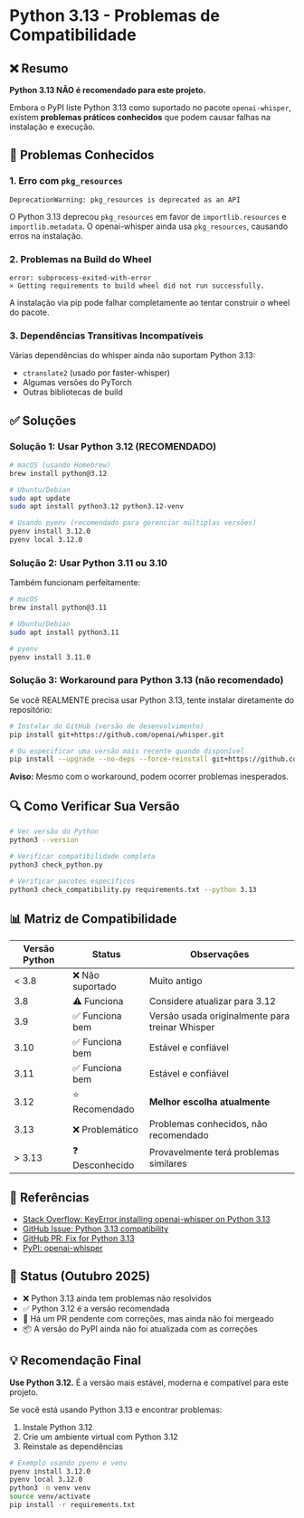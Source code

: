 # Python 3.13 - Problemas de Compatibilidade

## ❌ Resumo

**Python 3.13 NÃO é recomendado para este projeto.**

Embora o PyPI liste Python 3.13 como suportado no pacote `openai-whisper`, existem **problemas práticos conhecidos** que podem causar falhas na instalação e execução.

## 🐛 Problemas Conhecidos

### 1. Erro com `pkg_resources`
```
DeprecationWarning: pkg_resources is deprecated as an API
```

O Python 3.13 deprecou `pkg_resources` em favor de `importlib.resources` e `importlib.metadata`. O openai-whisper ainda usa `pkg_resources`, causando erros na instalação.

### 2. Problemas na Build do Wheel
```
error: subprocess-exited-with-error
× Getting requirements to build wheel did not run successfully.
```

A instalação via pip pode falhar completamente ao tentar construir o wheel do pacote.

### 3. Dependências Transitivas Incompatíveis

Várias dependências do whisper ainda não suportam Python 3.13:
- `ctranslate2` (usado por faster-whisper)
- Algumas versões do PyTorch
- Outras bibliotecas de build

## ✅ Soluções

### Solução 1: Usar Python 3.12 (RECOMENDADO)

```bash
# macOS (usando Homebrew)
brew install python@3.12

# Ubuntu/Debian
sudo apt update
sudo apt install python3.12 python3.12-venv

# Usando pyenv (recomendado para gerenciar múltiplas versões)
pyenv install 3.12.0
pyenv local 3.12.0
```

### Solução 2: Usar Python 3.11 ou 3.10

Também funcionam perfeitamente:

```bash
# macOS
brew install python@3.11

# Ubuntu/Debian
sudo apt install python3.11

# pyenv
pyenv install 3.11.0
```

### Solução 3: Workaround para Python 3.13 (não recomendado)

Se você REALMENTE precisa usar Python 3.13, tente instalar diretamente do repositório:

```bash
# Instalar do GitHub (versão de desenvolvimento)
pip install git+https://github.com/openai/whisper.git

# Ou especificar uma versão mais recente quando disponível
pip install --upgrade --no-deps --force-reinstall git+https://github.com/openai/whisper.git
```

**Aviso:** Mesmo com o workaround, podem ocorrer problemas inesperados.

## 🔍 Como Verificar Sua Versão

```bash
# Ver versão do Python
python3 --version

# Verificar compatibilidade completa
python3 check_python.py

# Verificar pacotes específicos
python3 check_compatibility.py requirements.txt --python 3.13
```

## 📊 Matriz de Compatibilidade

| Versão Python | Status           | Observações                                    |
|---------------|------------------|------------------------------------------------|
| < 3.8         | ❌ Não suportado | Muito antigo                                   |
| 3.8           | ⚠️ Funciona     | Considere atualizar para 3.12                  |
| 3.9           | ✅ Funciona bem | Versão usada originalmente para treinar Whisper |
| 3.10          | ✅ Funciona bem | Estável e confiável                            |
| 3.11          | ✅ Funciona bem | Estável e confiável                            |
| 3.12          | ⭐ Recomendado  | **Melhor escolha atualmente**                  |
| 3.13          | ❌ Problemático | Problemas conhecidos, não recomendado          |
| > 3.13        | ❓ Desconhecido | Provavelmente terá problemas similares         |

## 🔗 Referências

- [Stack Overflow: KeyError installing openai-whisper on Python 3.13](https://stackoverflow.com/questions/79175945/)
- [GitHub Issue: Python 3.13 compatibility](https://github.com/openai/whisper/discussions/2410)
- [GitHub PR: Fix for Python 3.13](https://github.com/openai/whisper/pull/2409)
- [PyPI: openai-whisper](https://pypi.org/project/openai-whisper/)

## 📅 Status (Outubro 2025)

- ❌ Python 3.13 ainda tem problemas não resolvidos
- ✅ Python 3.12 é a versão recomendada
- 🔄 Há um PR pendente com correções, mas ainda não foi mergeado
- 📦 A versão do PyPI ainda não foi atualizada com as correções

## 💡 Recomendação Final

**Use Python 3.12.** É a versão mais estável, moderna e compatível para este projeto.

Se você está usando Python 3.13 e encontrar problemas:
1. Instale Python 3.12
2. Crie um ambiente virtual com Python 3.12
3. Reinstale as dependências

```bash
# Exemplo usando pyenv e venv
pyenv install 3.12.0
pyenv local 3.12.0
python3 -m venv venv
source venv/activate
pip install -r requirements.txt
```
